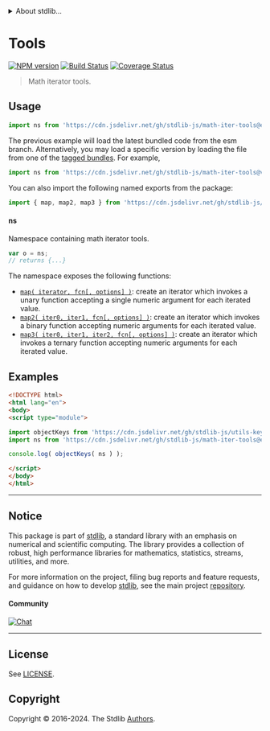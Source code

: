 <!--

@license Apache-2.0

Copyright (c) 2021 The Stdlib Authors.

Licensed under the Apache License, Version 2.0 (the "License");
you may not use this file except in compliance with the License.
You may obtain a copy of the License at

   http://www.apache.org/licenses/LICENSE-2.0

Unless required by applicable law or agreed to in writing, software
distributed under the License is distributed on an "AS IS" BASIS,
WITHOUT WARRANTIES OR CONDITIONS OF ANY KIND, either express or implied.
See the License for the specific language governing permissions and
limitations under the License.

-->


<details>
  <summary>
    About stdlib...
  </summary>
  <p>We believe in a future in which the web is a preferred environment for numerical computation. To help realize this future, we've built stdlib. stdlib is a standard library, with an emphasis on numerical and scientific computation, written in JavaScript (and C) for execution in browsers and in Node.js.</p>
  <p>The library is fully decomposable, being architected in such a way that you can swap out and mix and match APIs and functionality to cater to your exact preferences and use cases.</p>
  <p>When you use stdlib, you can be absolutely certain that you are using the most thorough, rigorous, well-written, studied, documented, tested, measured, and high-quality code out there.</p>
  <p>To join us in bringing numerical computing to the web, get started by checking us out on <a href="https://github.com/stdlib-js/stdlib">GitHub</a>, and please consider <a href="https://opencollective.com/stdlib">financially supporting stdlib</a>. We greatly appreciate your continued support!</p>
</details>

# Tools

[![NPM version][npm-image]][npm-url] [![Build Status][test-image]][test-url] [![Coverage Status][coverage-image]][coverage-url] <!-- [![dependencies][dependencies-image]][dependencies-url] -->

> Math iterator tools.



<section class="usage">

## Usage

```javascript
import ns from 'https://cdn.jsdelivr.net/gh/stdlib-js/math-iter-tools@esm/index.mjs';
```
The previous example will load the latest bundled code from the esm branch. Alternatively, you may load a specific version by loading the file from one of the [tagged bundles](https://github.com/stdlib-js/math-iter-tools/tags). For example,

```javascript
import ns from 'https://cdn.jsdelivr.net/gh/stdlib-js/math-iter-tools@v0.2.2-esm/index.mjs';
```

You can also import the following named exports from the package:

```javascript
import { map, map2, map3 } from 'https://cdn.jsdelivr.net/gh/stdlib-js/math-iter-tools@esm/index.mjs';
```

#### ns

Namespace containing math iterator tools.

```javascript
var o = ns;
// returns {...}
```

The namespace exposes the following functions:

<!-- <toc pattern="*"> -->

<div class="namespace-toc">

-   <span class="signature">[`map( iterator, fcn[, options] )`][@stdlib/math/iter/tools/map]</span><span class="delimiter">: </span><span class="description">create an iterator which invokes a unary function accepting a single numeric argument for each iterated value.</span>
-   <span class="signature">[`map2( iter0, iter1, fcn[, options] )`][@stdlib/math/iter/tools/map2]</span><span class="delimiter">: </span><span class="description">create an iterator which invokes a binary function accepting numeric arguments for each iterated value.</span>
-   <span class="signature">[`map3( iter0, iter1, iter2, fcn[, options] )`][@stdlib/math/iter/tools/map3]</span><span class="delimiter">: </span><span class="description">create an iterator which invokes a ternary function accepting numeric arguments for each iterated value.</span>

</div>

<!-- </toc> -->

</section>

<!-- /.usage -->

<section class="examples">

## Examples

<!-- TODO: better examples -->

<!-- eslint no-undef: "error" -->

```html
<!DOCTYPE html>
<html lang="en">
<body>
<script type="module">

import objectKeys from 'https://cdn.jsdelivr.net/gh/stdlib-js/utils-keys@esm/index.mjs';
import ns from 'https://cdn.jsdelivr.net/gh/stdlib-js/math-iter-tools@esm/index.mjs';

console.log( objectKeys( ns ) );

</script>
</body>
</html>
```

</section>

<!-- /.examples -->

<!-- Section for related `stdlib` packages. Do not manually edit this section, as it is automatically populated. -->

<section class="related">

</section>

<!-- /.related -->

<!-- Section for all links. Make sure to keep an empty line after the `section` element and another before the `/section` close. -->


<section class="main-repo" >

* * *

## Notice

This package is part of [stdlib][stdlib], a standard library with an emphasis on numerical and scientific computing. The library provides a collection of robust, high performance libraries for mathematics, statistics, streams, utilities, and more.

For more information on the project, filing bug reports and feature requests, and guidance on how to develop [stdlib][stdlib], see the main project [repository][stdlib].

#### Community

[![Chat][chat-image]][chat-url]

---

## License

See [LICENSE][stdlib-license].


## Copyright

Copyright &copy; 2016-2024. The Stdlib [Authors][stdlib-authors].

</section>

<!-- /.stdlib -->

<!-- Section for all links. Make sure to keep an empty line after the `section` element and another before the `/section` close. -->

<section class="links">

[npm-image]: http://img.shields.io/npm/v/@stdlib/math-iter-tools.svg
[npm-url]: https://npmjs.org/package/@stdlib/math-iter-tools

[test-image]: https://github.com/stdlib-js/math-iter-tools/actions/workflows/test.yml/badge.svg?branch=v0.2.2
[test-url]: https://github.com/stdlib-js/math-iter-tools/actions/workflows/test.yml?query=branch:v0.2.2

[coverage-image]: https://img.shields.io/codecov/c/github/stdlib-js/math-iter-tools/main.svg
[coverage-url]: https://codecov.io/github/stdlib-js/math-iter-tools?branch=main

<!--

[dependencies-image]: https://img.shields.io/david/stdlib-js/math-iter-tools.svg
[dependencies-url]: https://david-dm.org/stdlib-js/math-iter-tools/main

-->

[chat-image]: https://img.shields.io/gitter/room/stdlib-js/stdlib.svg
[chat-url]: https://app.gitter.im/#/room/#stdlib-js_stdlib:gitter.im

[stdlib]: https://github.com/stdlib-js/stdlib

[stdlib-authors]: https://github.com/stdlib-js/stdlib/graphs/contributors

[umd]: https://github.com/umdjs/umd
[es-module]: https://developer.mozilla.org/en-US/docs/Web/JavaScript/Guide/Modules

[deno-url]: https://github.com/stdlib-js/math-iter-tools/tree/deno
[deno-readme]: https://github.com/stdlib-js/math-iter-tools/blob/deno/README.md
[umd-url]: https://github.com/stdlib-js/math-iter-tools/tree/umd
[umd-readme]: https://github.com/stdlib-js/math-iter-tools/blob/umd/README.md
[esm-url]: https://github.com/stdlib-js/math-iter-tools/tree/esm
[esm-readme]: https://github.com/stdlib-js/math-iter-tools/blob/esm/README.md
[branches-url]: https://github.com/stdlib-js/math-iter-tools/blob/main/branches.md

[stdlib-license]: https://raw.githubusercontent.com/stdlib-js/math-iter-tools/main/LICENSE

<!-- <toc-links> -->

[@stdlib/math/iter/tools/map]: https://github.com/stdlib-js/math-iter-tools-map/tree/esm

[@stdlib/math/iter/tools/map2]: https://github.com/stdlib-js/math-iter-tools-map2/tree/esm

[@stdlib/math/iter/tools/map3]: https://github.com/stdlib-js/math-iter-tools-map3/tree/esm

<!-- </toc-links> -->

</section>

<!-- /.links -->
